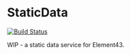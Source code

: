 # StaticData

[![Build Status](https://drone.element-43.com/api/badges/EVE-Tools/static_data/status.svg)](https://drone.element-43.com/EVE-Tools/static_data)

WIP - a static data service for Element43.

